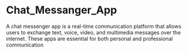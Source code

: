 # Chat_Messanger_App
A chat messenger app is a real-time communication platform that allows users to exchange text, voice, video, and multimedia messages over the internet. These apps are essential for both personal and professional communication
